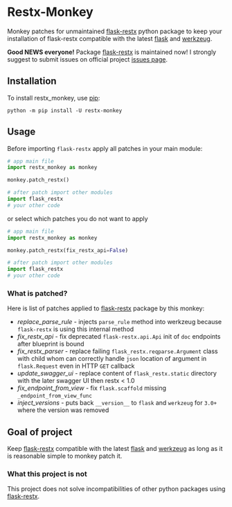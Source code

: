 # Restx-Monkey

Monkey patches for unmaintained [flask-restx](https://github.com/python-restx/flask-restx) python package to keep
your installation of flask-restx compatible with the latest [flask](https://github.com/pallets/flask)
and [werkzeug](https://github.com/pallets/werkzeug).

**Good NEWS everyone!** Package [flask-restx](https://github.com/python-restx/flask-restx) is maintained now! I strongly suggest to submit issues on official project [issues page](https://github.com/python-restx/flask-restx/issues).

## Installation

To install restx_monkey, use [pip](https://pip.pypa.io/en/stable/):

```shell
python -m pip install -U restx-monkey
```

## Usage

Before importing `flask-restx` apply all patches in your main module:

```python
# app main file
import restx_monkey as monkey

monkey.patch_restx()

# after patch import other modules 
import flask_restx
# your other code
```

or select which patches you do not want to apply

```python
# app main file
import restx_monkey as monkey

monkey.patch_restx(fix_restx_api=False)

# after patch import other modules 
import flask_restx
# your other code
```

### What is patched?

Here is list of patches applied to [flask-restx](https://github.com/python-restx/flask-restx) package by this monkey:

- _replace_parse_rule_ - injects `parse_rule` method into werkzeug because `flask-restx` is using this internal method
- _fix_restx_api_ - fix deprecated `flask-restx.api.Api` init of `doc` endpoints after blueprint is bound
- _fix_restx_parser_ - replace failing `flask_restx.reqparse.Argument` class with child whom can correctly handle `json`
  location of argument in `flask.Request` even in HTTP `GET` callback
- _update_swagger_ui_ - replace content of `flask_restx.static` directory with the later swagger UI then restx < 1.0
- _fix_endpoint_from_view_ - fix `flask.scaffold` missing `_endpoint_from_view_func`
- _inject_versions_ - puts back `__version__` to `flask` and `werkzeug` for `3.0+` where the version was removed 

## Goal of project

Keep [flask-restx](https://github.com/python-restx/flask-restx) compatible with the
latest [flask](https://github.com/pallets/flask) and [werkzeug](https://github.com/pallets/werkzeug) as long as it is
reasonable simple to monkey patch it.

### What this project is not

This project does not solve incompatibilities of other python packages
using [flask-restx](https://github.com/python-restx/flask-restx).

